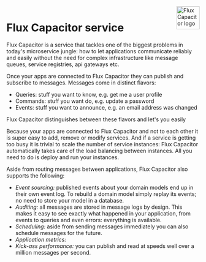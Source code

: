 <a href="flux-capacitor.io">
    <img src="https://flux-capacitor.io/assets/brand/flux-capacitor-white.svg" alt="Flux Capacitor logo" title="Flux Capacitor" align="right" height="60" />
</a>

Flux Capacitor service
======================

Flux Capacitor is a service that tackles one of the biggest problems in today's microservice jungle:
how to let applications communicate reliably and easily without the need for complex infrastructure
like message queues, service registries, api gateways etc.

Once your apps are connected to Flux Capacitor they can publish and subscribe to messages.
Messages come in distinct flavors:

* Queries: stuff you want to know, e.g. get me a user profile
* Commands: stuff you want do, e.g. update a password
* Events: stuff you want to announce, e.g. an email address was changed

Flux Capacitor distinguishes between these flavors and let's you easily

Because your apps are connected to Flux Capacitor and not to each other it is super easy
to add, remove or modify services. And if a service is getting too busy it is trivial to
scale the number of service instances: Flux Capacitor automatically takes care of the load balancing
between instances. All you need to do is deploy and run your instances.

Aside from routing messages between applications, Flux Capacitor also supports the following:

* _Event sourcing:_ published events about your domain models end up in their own event log.
To rebuild a domain model simply replay its events; no need to store your model in a database.
* _Auditing:_ all messages are stored in message logs by design. This makes it easy to see exactly what
happened in your application, from events to queries and even errors: everything is
available.
* _Scheduling:_ aside from sending messages immediately you can also schedule messages for the future.
* _Application metrics:_
* _Kick-ass performance:_ you can publish and read at speeds well over a million messages per second.
